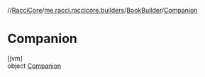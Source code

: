 //[RacciCore](../../../../index.md)/[me.racci.raccicore.builders](../../index.md)/[BookBuilder](../index.md)/[Companion](index.md)

# Companion

[jvm]\
object [Companion](index.md)
